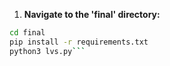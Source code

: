 1. **Navigate to the 'final' directory:**
```bash
cd final
pip install -r requirements.txt
python3 lvs.py```